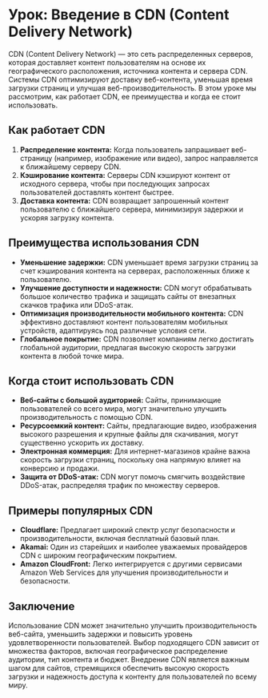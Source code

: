 # Урок: Введение в CDN (Content Delivery Network)

CDN (Content Delivery Network) — это сеть распределенных серверов, которая доставляет контент пользователям на основе их географического расположения, источника контента и сервера CDN. Системы CDN оптимизируют доставку веб-контента, уменьшая время загрузки страниц и улучшая веб-производительность. В этом уроке мы рассмотрим, как работает CDN, ее преимущества и когда ее стоит использовать.

## Как работает CDN

1. **Распределение контента:** Когда пользователь запрашивает веб-страницу (например, изображение или видео), запрос направляется к ближайшему серверу CDN.
2. **Кэширование контента:** Серверы CDN кэшируют контент от исходного сервера, чтобы при последующих запросах пользователей доставлять контент быстрее.
3. **Доставка контента:** CDN возвращает запрошенный контент пользователю с ближайшего сервера, минимизируя задержки и ускоряя загрузку контента.

## Преимущества использования CDN

- **Уменьшение задержки:** CDN уменьшает время загрузки страниц за счет кэширования контента на серверах, расположенных ближе к пользователю.
- **Улучшение доступности и надежности:** CDN могут обрабатывать большое количество трафика и защищать сайты от внезапных скачков трафика или DDoS-атак.
- **Оптимизация производительности мобильного контента:** CDN эффективно доставляют контент пользователям мобильных устройств, адаптируясь под различные условия сети.
- **Глобальное покрытие:** CDN позволяет компаниям легко достигать глобальной аудитории, предлагая высокую скорость загрузки контента в любой точке мира.

## Когда стоит использовать CDN

- **Веб-сайты с большой аудиторией:** Сайты, принимающие пользователей со всего мира, могут значительно улучшить производительность с помощью CDN.
- **Ресурсоемкий контент:** Сайты, предлагающие видео, изображения высокого разрешения и крупные файлы для скачивания, могут существенно ускорить их доставку.
- **Электронная коммерция:** Для интернет-магазинов крайне важна скорость загрузки страниц, поскольку она напрямую влияет на конверсию и продажи.
- **Защита от DDoS-атак:** CDN могут помочь смягчить воздействие DDoS-атак, распределяя трафик по множеству серверов.

## Примеры популярных CDN

- **Cloudflare:** Предлагает широкий спектр услуг безопасности и производительности, включая бесплатный базовый план.
- **Akamai:** Один из старейших и наиболее уважаемых провайдеров CDN с широким географическим покрытием.
- **Amazon CloudFront:** Легко интегрируется с другими сервисами Amazon Web Services для улучшения производительности и безопасности.

## Заключение

Использование CDN может значительно улучшить производительность веб-сайта, уменьшить задержки и повысить уровень удовлетворенности пользователей. Выбор подходящего CDN зависит от множества факторов, включая географическое распределение аудитории, тип контента и бюджет. Внедрение CDN является важным шагом для сайтов, стремящихся обеспечить высокую скорость загрузки и надежность доступа к контенту для пользователей по всему миру.